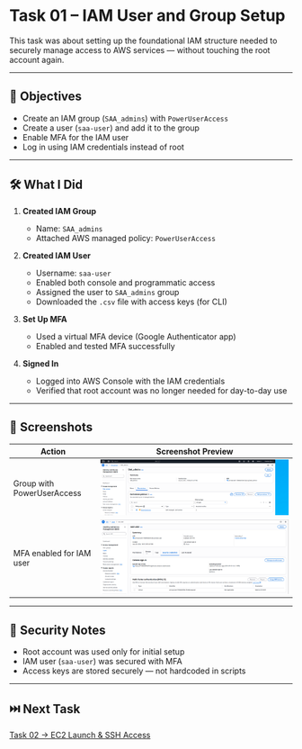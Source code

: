 # Task 01 – IAM User and Group Setup

This task was about setting up the foundational IAM structure needed to securely manage access to AWS services — without touching the root account again.

---

## 🎯 Objectives

- Create an IAM group (`SAA_admins`) with `PowerUserAccess`
- Create a user (`saa-user`) and add it to the group
- Enable MFA for the IAM user
- Log in using IAM credentials instead of root

---

## 🛠️ What I Did

1. **Created IAM Group**
   - Name: `SAA_admins`
   - Attached AWS managed policy: `PowerUserAccess`

2. **Created IAM User**
   - Username: `saa-user`
   - Enabled both console and programmatic access
   - Assigned the user to `SAA_admins` group
   - Downloaded the `.csv` file with access keys (for CLI)

3. **Set Up MFA**
   - Used a virtual MFA device (Google Authenticator app)
   - Enabled and tested MFA successfully

4. **Signed In**
   - Logged into AWS Console with the IAM credentials
   - Verified that root account was no longer needed for day-to-day use

---

## 📸 Screenshots

| Action                    | Screenshot Preview                            |
|---------------------------|-----------------------------------------------|
| Group with PowerUserAccess | ![](./screenshots/Group.PNG)                 |
| MFA enabled for IAM user   | ![](./screenshots/user_mfa.PNG)              |

---

## 🔐 Security Notes

- Root account was used only for initial setup
- IAM user (`saa-user`) was secured with MFA
- Access keys are stored securely — not hardcoded in scripts

---

## ⏭️ Next Task

[Task 02 → EC2 Launch & SSH Access](../task-02-launch-EC2-instance/README.md)
